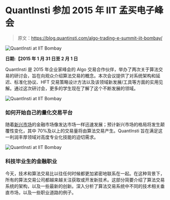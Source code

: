 # QuantInsti 参加 2015 年 IIT 孟买电子峰会

> 原文：<https://blog.quantinsti.com/algo-trading-e-summit-iit-bombay/>

![QuantInsti at IIT Bombay](img/6de035f80f683952a3310106c53f97dc.png)

**日期:【2015 年 1 月 31 日至 2 月 1 日**

QuantInsti 是 2015 年企业家峰会的 Algo 交易合作伙伴，举办了两次关于算法交易的研讨会，旨在向观众介绍算法交易的概念。本次会议提供了对系统架构和延迟、标准化协议、HFT 交易策略设计方法以及该领域新发展/工具等方面的实用见解。通过这次研讨会，更多的学生现在了解了这个不断发展的领域。

![QuantInsti at IIT Bombay](img/cb3347e3b33fd946a2a66b8fd1a2484f.png)

### **如何开始自己的量化交易平台**

随着[新兴市场](https://blog.quantinsti.com/rise-of-hft-in-emerging-markets/)的金融市场像发达市场一样迅速发展；预计新兴市场的格局将发生颠覆性变化，其中 70%及以上的交易量将由算法交易产生。QuantInsti 旨在满足这一利润丰厚领域对高度专业化技能的迫切需求。

![QuantInsti at IIT Bombay](img/a95606adbdf4a110cb6dc80791b82f79.png)

### 科技毕业生的金融职业

今天，技术和算法交易比以往任何时候都更加紧密地联系在一起。在这种背景下，所有的算法交易公司都越来越关注获取或开发新技术。这部分简要介绍了算法交易系统的架构，以及一些最新的创新。深入分析了算法交易系统中不同的技术相关垂直市场，以及一些职业道路的例子。